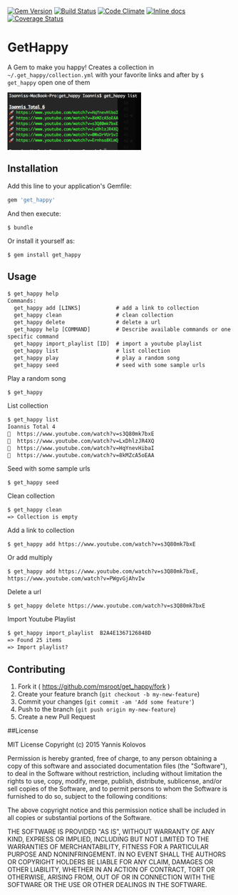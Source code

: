 [![Gem Version](https://badge.fury.io/rb/get_happy.png)](http://badge.fury.io/rb/get_happy)
[![Build Status](https://travis-ci.org/msroot/get_happy.svg?branch=master)](https://travis-ci.org/msroot/get_happy) 
[![Code Climate](https://codeclimate.com/github/msroot/get_happy/badges/gpa.svg)](https://codeclimate.com/github/msroot/get_happy)
[![Inline docs](http://inch-ci.org/github/msroot/get_happy.svg?branch=master)](http://inch-ci.org/github/msroot/get_happy)
[![Coverage Status](https://coveralls.io/repos/msroot/get_happy/badge.svg?branch=master)](https://coveralls.io/r/msroot/get_happy?branch=master)

# GetHappy

A Gem to make you happy!
Creates a collection in `~/.get_happy/collection.yml` with your favorite links and after by `$ get_happy` open one of them

<img src="https://raw.githubusercontent.com/msroot/get_happy/master/spec/screen_shot.png" align="center" height="129" width="300" style="text-align:center">

## Installation

Add this line to your application's Gemfile:

```ruby
gem 'get_happy'
```

And then execute:

    $ bundle

Or install it yourself as:

    $ gem install get_happy

## Usage

    $ get_happy help
	Commands:
	  get_happy add [LINKS]           # add a link to collection
	  get_happy clean                 # clean collection
	  get_happy delete                # delete a url
	  get_happy help [COMMAND]        # Describe available commands or one specific command
	  get_happy import_playlist [ID]  # import a youtube playlist
	  get_happy list                  # list collection
	  get_happy play                  # play a random song
	  get_happy seed                  # seed with some sample urls

Play a random song

    $ get_happy

List collection

    $ get_happy list
	Ioannis Total 4 
	🚀  https://www.youtube.com/watch?v=s3Q80mk7bxE
	🚀  https://www.youtube.com/watch?v=LxDhlzJR4XQ
	🚀  https://www.youtube.com/watch?v=HqYnevHibaI
	🚀  https://www.youtube.com/watch?v=8kMZcA5oEAA

Seed with some sample urls

    $ get_happy seed


Clean collection

    $ get_happy clean
	=> Collection is empty

Add a link to collection

    $ get_happy add https://www.youtube.com/watch?v=s3Q80mk7bxE

Or add multiply

	
    $ get_happy add https://www.youtube.com/watch?v=s3Q80mk7bxE, https://www.youtube.com/watch?v=PWgvGjAhvIw

Delete a url

	
    $ get_happy delete https://www.youtube.com/watch?v=s3Q80mk7bxE

Import Youtube Playlist
	
    $ get_happy import_playlist  B2A4E1367126848D
	=> Found 25 items
	=> Import playlist?


## Contributing

1. Fork it ( https://github.com/msroot/get_happy/fork )
2. Create your feature branch (`git checkout -b my-new-feature`)
3. Commit your changes (`git commit -am 'Add some feature'`)
4. Push to the branch (`git push origin my-new-feature`)
5. Create a new Pull Request



##License 

MIT License Copyright (c) 2015 Yannis Kolovos

Permission is hereby granted, free of charge, to any person obtaining a copy of this software and associated documentation files (the "Software"), to deal in the Software without restriction, including without limitation the rights to use, copy, modify, merge, publish, distribute, sublicense, and/or sell copies of the Software, and to permit persons to whom the Software is furnished to do so, subject to the following conditions:

The above copyright notice and this permission notice shall be included in all copies or substantial portions of the Software.

THE SOFTWARE IS PROVIDED "AS IS", WITHOUT WARRANTY OF ANY KIND, EXPRESS OR IMPLIED, INCLUDING BUT NOT LIMITED TO THE WARRANTIES OF MERCHANTABILITY, FITNESS FOR A PARTICULAR PURPOSE AND NONINFRINGEMENT. IN NO EVENT SHALL THE AUTHORS OR COPYRIGHT HOLDERS BE LIABLE FOR ANY CLAIM, DAMAGES OR OTHER LIABILITY, WHETHER IN AN ACTION OF CONTRACT, TORT OR OTHERWISE, ARISING FROM, OUT OF OR IN CONNECTION WITH THE SOFTWARE OR THE USE OR OTHER DEALINGS IN THE SOFTWARE.
